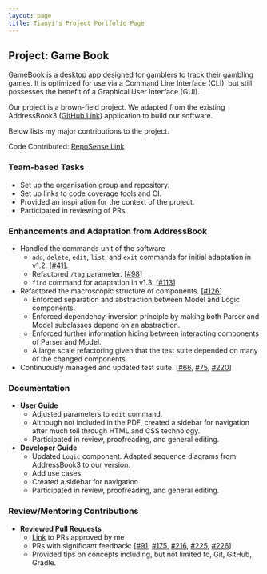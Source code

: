 ```yaml
---
layout: page
title: Tianyi's Project Portfolio Page
---
```


## Project: Game Book

GameBook is a desktop app designed for gamblers to track their gambling games. It is optimized for use via a Command
Line Interface (CLI), but still possesses the benefit of a Graphical User Interface (GUI).

Our project is a brown-field project. We adapted from the existing 
AddressBook3 ([GitHub Link](https://github.com/nus-cs2103-AY2122S1/tp)) application to build our software.


Below lists my major contributions to the project.

Code Contributed: [RepoSense Link](https://nus-cs2103-ay2122s1.github.io/tp-dashboard/?search=dannylty&sort=groupTitle&sortWithin=title&timeframe=commit&mergegroup=&groupSelect=groupByRepos&breakdown=true&checkedFileTypes=docs~functional-code~test-code~other&since=2021-09-17&tabOpen=true&tabType=authorship&tabAuthor=dannylty&tabRepo=AY2122S1-CS2103T-W13-3%2Ftp%5Bmaster%5D&authorshipIsMergeGroup=false&authorshipFileTypes=docs~functional-code~test-code~other&authorshipIsBinaryFileTypeChecked=false)

### **Team-based Tasks**
  * Set up the organisation group and repository.
  * Set up links to code coverage tools and CI.
  * Provided an inspiration for the context of the project.
  * Participated in reviewing of PRs.

### **Enhancements and Adaptation from AddressBook**
  * Handled the commands unit of the software
    * `add`, `delete`, `edit`, `list`, and `exit` commands for initial adaptation in v1.2.
  [[#41](https://github.com/AY2122S1-CS2103T-W13-3/tp/pull/41)].
    * Refactored `/tag` parameter. [[#98](https://github.com/AY2122S1-CS2103T-W13-3/tp/pull/98)]
    * `find` command for adaptation in v1.3. [[#113](https://github.com/AY2122S1-CS2103T-W13-3/tp/pull/113)]
  * Refactored the macroscopic structure of components. [[#126](https://github.com/AY2122S1-CS2103T-W13-3/tp/pull/126)]
    * Enforced separation and abstraction between Model and Logic components.
    * Enforced dependency-inversion principle by making both Parser and Model subclasses depend on
    an abstraction.
    * Enforced further information hiding between interacting components of Parser and Model.
    * A large scale refactoring given that the test suite depended on many of the changed components.
  * Continuously managed and updated test suite. [[#66](https://github.com/AY2122S1-CS2103T-W13-3/tp/pull/66/files),
[#75](https://github.com/AY2122S1-CS2103T-W13-3/tp/pull/75), [#220](https://github.com/AY2122S1-CS2103T-W13-3/tp/pull/220)]

### **Documentation**
* **User Guide**
  * Adjusted parameters to `edit` command.
  * Although not included in the PDF, created a sidebar for navigation after much toil through HTML and CSS technology.
  * Participated in review, proofreading, and general editing.
* **Developer Guide**
  * Updated `Logic` component. Adapted sequence diagrams from AddressBook3 to our version.
  * Add use cases
  * Created a sidebar for navigation
  * Participated in review, proofreading, and general editing.

### Review/Mentoring Contributions
* **Reviewed Pull Requests**
  * [Link](https://github.com/AY2122S1-CS2103T-W13-3/tp/pulls?q=is%3Apr+reviewed-by%3Adannylty+) to PRs approved by me
  * PRs with significant feedback: [[#91](https://github.com/AY2122S1-CS2103T-W13-3/tp/pull/91),
  [#175](https://github.com/AY2122S1-CS2103T-W13-3/tp/pull/175),
  [#216](https://github.com/AY2122S1-CS2103T-W13-3/tp/pull/216),
  [#225](https://github.com/AY2122S1-CS2103T-W13-3/tp/pull/225),
  [#226](https://github.com/AY2122S1-CS2103T-W13-3/tp/pull/226)]
  * Provided tips on concepts including, but not limited to, Git, GitHub, Gradle.
